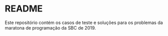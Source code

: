 # README

Este repositório contém os casos de teste e soluções para os problemas da maratona de programação da SBC de 2019.
